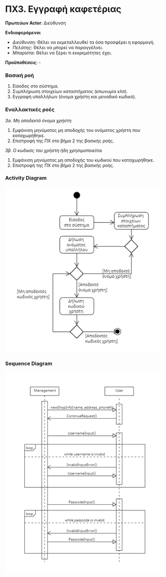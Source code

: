 # ΠΧ3. Εγγραφή καφετέριας

**Πρωτεύων Actor**: Διεύθυνση

**Ενδιαφερόμενοι**
- _Διεύθυνση_: Θέλει να εκμεταλλευθεί τα όσα προσφέρει η εφαρμογή.
- _Πελάτης_: Θέλει να μπορεί να παραγγέλνει.
- _Μπαρίστα_: Θέλει να ξέρει τι εκκρεμότητες έχει.

**Προϋποθέσεις**: -

### Βασική ροή
1. Είσοδος στο σύστημα.
2. Συμπλήρωση στοιχείων καταστήματος (επωνυμία κλπ).
3. Εγγραφή υπαλλήλων (όνομα χρήστη και μοναδικό κωδικό).

### Εναλλακτικές ροές

*3α. Μη αποδεκτό όνομα χρήστη*
1. Εμφάνιση μηνύματος μη αποδοχής του ονόματος χρήστη που καταχωρήθηκε.
2. Επιστροφή της ΠΧ στο βήμα 2 της βασικής ροής.

*3β. Ο κωδικός του χρήστη ήδη χρησιμοποιείται*
1. Εμφάνιση μηνύματος μη αποδοχής του κωδικού που καταχωρήθηκε.
2. Επιστροφή της ΠΧ στο βήμα 2 της βασικής ροής.

### Activity Diagram
![ΠΧ3 - Διάγραμμα Δραστηριότητας](../markdown/uml/requirements/activity-manager-sign-up.png)

### Sequence Diagram 
![ΠΧ3 - Εγγραφή Μαγαζιού](uml/requirements/sequence-manager-sign-up.png)
